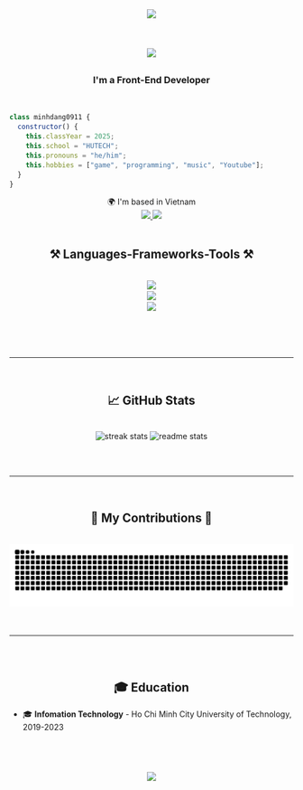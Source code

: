 <div align="center"> 
  <img src="https://user-images.githubusercontent.com/74038190/212749447-bfb7e725-6987-49d9-ae85-2015e3e7cc41.gif" />
</div>

<h1 align="center">
    <img src="https://readme-typing-svg.herokuapp.com/?font=Righteous&size=35&center=true&vCenter=true&width=500&height=70&duration=4000&lines=Hi+There!+👋;+I'm+Minh+Dang!;" />
</h1>

<h3 align="center">I'm a Front-End Developer</h3>

<br/>

```javascript
class minhdang0911 {
  constructor() {
    this.classYear = 2025;
    this.school = "HUTECH";
    this.pronouns = "he/him";
    this.hobbies = ["game", "programming", "music", "Youtube"];
  }
}
```




<div align="center">
🌍 I'm based in Vietnam
</div>

<div align="center"> 
  <a href="mailto:minhdang9a8k@gmail.com">
    <img src="https://img.shields.io/badge/Gmail-333333?style=for-the-badge&logo=gmail&logoColor=red" />
  </a>
  <a href="https://my-portfolio-tau-three-67.vercel.app/" target="_blank">
    <img src="https://img.shields.io/badge/Portfolio-FF5722?style=for-the-badge&logo=todoist&logoColor=white" target="_blank" />
  </a>
</div>

<br/>

<h2 align="center">⚒️ Languages-Frameworks-Tools ⚒️</h2>
<br/>
<div align="center">
  <img src="https://skillicons.dev/icons?i=nodejs,github,express" /><br>
  <img src="https://skillicons.dev/icons?i=react,javascript" /><br>
  <img src="https://skillicons.dev/icons?i=bootstrap,mysql,html,css,sass,tailwind,vscode,git" />
</div>

<br/><br/><br/>
<hr/>
<br/>

<h2 align="center">📈 GitHub Stats</h2>
<br/>
<div align="center">
  <img width=390 src="https://github-readme-streak-stats-salesp07.vercel.app/?user=minhdang0911&count_private=true&theme=react&border_radius=10" alt="streak stats"/>
  <img width=390 src="https://github-readme-stats-salesp07.vercel.app/api?username=minhdang0911&count_private=true&show_icons=true&theme=react&rank_icon=github&border_radius=10" alt="readme stats" />
  <br/>
</div>

<br/><br/>
<hr/>
<br/>

<h2 align="center">🐍 My Contributions 🐍</h2>
<br>
<div align="center">
  <img alt="snake eating my contributions" src="https://raw.githubusercontent.com/salesp07/salesp07/output/github-contribution-grid-snake.svg" />
  <br/><br/><br/>
</div>

<hr/>
<br/>

 
 

<br/>

<h2 align="center">🎓 Education</h2>
<ul>
  <li>🎓 <strong>Infomation Technology</strong> -  Ho Chi Minh City University of Technology, 2019-2023</li>
</ul>

<br/>

 
 

<br/>

<h3 align="center">
    <img src="https://readme-typing-svg.herokuapp.com/?font=Righteous&size=25&center=true&vCenter=true&width=500&height=70&duration=4000&lines=Thanks+for+visiting!+✌️;+Shoot+me+a+message+on+Gmail!;I'm+always+down+to+collab+:)">
</h3>
